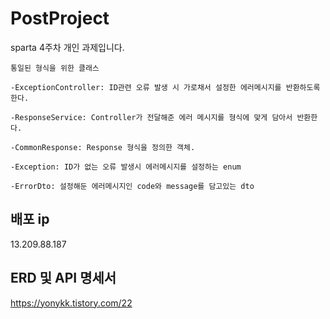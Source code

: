 # PostProject
sparta 4주차 개인 과제입니다.

```
통일된 형식을 위한 클래스

-ExceptionController: ID관련 오류 발생 시 가로채서 설정한 에러메시지를 반환하도록 한다.

-ResponseService: Controller가 전달해준 에러 메시지를 형식에 맞게 담아서 반환한다.

-CommonResponse: Response 형식을 정의한 객체.

-Exception: ID가 없는 오류 발생시 에러메시지를 설정하는 enum

-ErrorDto: 설정해둔 에러메시지인 code와 message를 담고있는 dto
```

## 배포 ip
13.209.88.187

## ERD 및 API 명세서
https://yonykk.tistory.com/22
